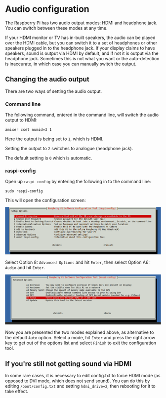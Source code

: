 # Audio configuration

The Raspberry Pi has two audio output modes: HDMI and headphone jack. You can switch between these modes at any time.

If your HDMI monitor or TV has in-built speakers, the audio can be played over the HDMI cable, but you can switch it to a set of headphones or other speakers plugged in to the headphone jack. If your display claims to have speakers, sound is output via HDMI by default, and if not it is output via the headphone jack. Sometimes this is not what you want or the auto-detection is inaccurate, in which case you can manually switch the output.

## Changing the audio output

There are two ways of setting the audio output.

### Command line

The following command, entered in the command line, will switch the audio output to HDMI:

```
amixer cset numid=3 1
```

Here the output is being set to `1`, which is HDMI.

Setting the output to `2` switches to analogue (headphone jack).

The default setting is `0` which is automatic.

### raspi-config

Open up `raspi-config` by entering the following in to the command line:

```
sudo raspi-config
```

This will open the configuration screen:

![](images/raspi-config.png)

Select Option 8: `Advanced Options` and hit `Enter`, then select Option A6: `Audio` and hit `Enter`.

![](images/raspi-config-audio.png)

Now you are presented the two modes explained above, as alternative to the default `Auto` option. Select a mode, hit `Enter` and press the right arrow key to get out of the options list and select `Finish` to exit the configuration tool.

## If you're still not getting sound via HDMI
In some rare cases, it is necessary to edit config.txt to force HDMI mode (as opposed to DVI mode, which does not send sound). You can do this by editing `/boot/config.txt` and setting `hdmi_drive=2`, then rebooting for it to take effect.
